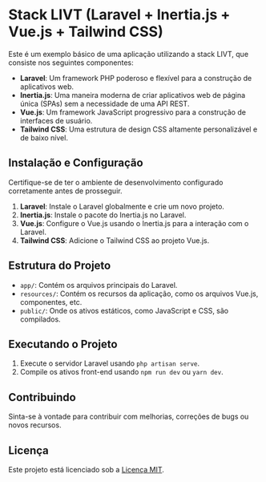 # Stack LIVT (Laravel + Inertia.js + Vue.js + Tailwind CSS)

Este é um exemplo básico de uma aplicação utilizando a stack LIVT, que consiste nos seguintes componentes:

- **Laravel**: Um framework PHP poderoso e flexível para a construção de aplicativos web.
- **Inertia.js**: Uma maneira moderna de criar aplicativos web de página única (SPAs) sem a necessidade de uma API REST.
- **Vue.js**: Um framework JavaScript progressivo para a construção de interfaces de usuário.
- **Tailwind CSS**: Uma estrutura de design CSS altamente personalizável e de baixo nível.

## Instalação e Configuração

Certifique-se de ter o ambiente de desenvolvimento configurado corretamente antes de prosseguir.

1. **Laravel**: Instale o Laravel globalmente e crie um novo projeto.
2. **Inertia.js**: Instale o pacote do Inertia.js no Laravel.
3. **Vue.js**: Configure o Vue.js usando o Inertia.js para a interação com o Laravel.
4. **Tailwind CSS**: Adicione o Tailwind CSS ao projeto Vue.js.

## Estrutura do Projeto

- `app/`: Contém os arquivos principais do Laravel.
- `resources/`: Contém os recursos da aplicação, como os arquivos Vue.js, componentes, etc.
- `public/`: Onde os ativos estáticos, como JavaScript e CSS, são compilados.

## Executando o Projeto

1. Execute o servidor Laravel usando `php artisan serve`.
2. Compile os ativos front-end usando `npm run dev` ou `yarn dev`.

## Contribuindo

Sinta-se à vontade para contribuir com melhorias, correções de bugs ou novos recursos.

## Licença

Este projeto está licenciado sob a [Licença MIT](LICENSE).
